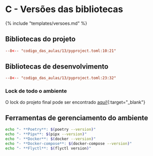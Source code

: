 # C - Versões das bibliotecas

{% include "templates/versoes.md" %}

## Bibliotecas do projeto

```toml
--8<-- "codigo_das_aulas/13/pyproject.toml:10:21"
```

## Bibliotecas de desenvolvimento

```toml
--8<-- "codigo_das_aulas/13/pyproject.toml:23:32"
```

### Lock de todo o ambiente

O lock do projeto final pode ser encontrado [aqui!](https://github.com/dunossauro/fastapi-do-zero/blob/{{current_tag}}/codigo_das_aulas/13/poetry.lock){:target="_blank"}

## Ferramentas de gerenciamento do ambiente

```bash exec="1"
echo "- **Poetry**: $(poetry --version)"
echo "- **Pipx**: $(pipx --version)"
echo "- **Docker**: $(docker --version)"
echo "- **Docker-compose**: $(docker-compose --version)"
echo "- **Flyctl**: $(flyctl version)"
```
